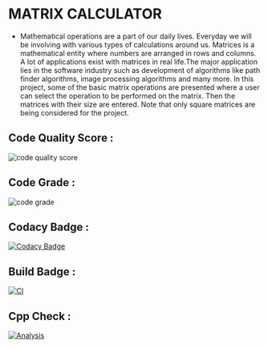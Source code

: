 # MATRIX CALCULATOR

- Mathematical operations are a part of our daily lives. Everyday we will be involving with various types of calculations around us. Matrices is a mathematical entity where numbers are arranged in rows and columns. A lot of applications exist with matrices in real life.The major application lies in the software industry such as development of algorithms like path finder algorithms, image processing algorithms and many more. In this project, some of the basic matrix operations are presented where a user can select the operation to be performed on the matrix. Then the matrices with their size are entered. Note that only square matrices are being considered for the project.


## Code Quality Score :

![code quality score](https://api.codiga.io/project/32255/score/svg)

## Code Grade :

![code grade](https://api.codiga.io/project/32255/status/svg)

## Codacy Badge :

[![Codacy Badge](https://app.codacy.com/project/badge/Grade/f63d6b23b4754ac4826576b0c229162b)](https://www.codacy.com/gh/Avinash20031999/MiniProject_Template/dashboard?utm_source=github.com&amp;utm_medium=referral&amp;utm_content=Avinash20031999/MiniProject_Template&amp;utm_campaign=Badge_Grade)

## Build Badge :
[![CI](https://github.com/Avinash20031999/MiniProject_Template/actions/workflows/main.yml/badge.svg)](https://github.com/Avinash20031999/MiniProject_Template/actions/workflows/main.yml)

## Cpp Check :
[![Analysis](https://github.com/Avinash20031999/MiniProject_Template/actions/workflows/c-cppCheck.yml/badge.svg)](https://github.com/Avinash20031999/MiniProject_Template/actions/workflows/c-cppCheck.yml)
